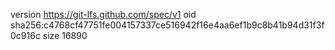 version https://git-lfs.github.com/spec/v1
oid sha256:c4768cf47751fe004157337ce516942f16e4aa6ef1b9c8b41b94d31f3f0c916c
size 16890
